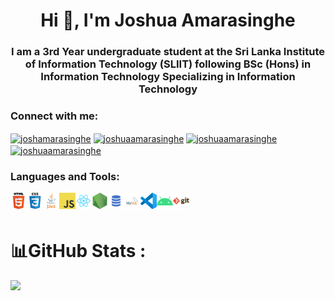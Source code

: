 <h1 align="center">Hi 👋, I'm Joshua Amarasinghe</h1>
<h3 align="center">I am a 3rd Year undergraduate student at the Sri Lanka Institute of Information Technology (SLIIT) following BSc (Hons) in Information Technology Specializing in Information Technology</h3>

<h3 align="left">Connect with me:</h3>

<a href="https://twitter.com/joshamarasinghe" target="blank"><img align="center" src="https://img.icons8.com/fluency/48/000000/twitter.png" alt="joshamarasinghe" width="26px" /></a>
<a href="https://linkedin.com/in/joshuaamarasinghe" target="blank"><img align="center" src="https://img.icons8.com/fluency/48/000000/linkedin.png" alt="joshuaamarasinghe" width="26px" /></a>
<a href="https://fb.com/joshuaamarasinghe" target="blank"><img align="center" src="https://img.icons8.com/fluency/50/000000/facebook-new.png" alt="joshuaamarasinghe" width="26px" /></a>
<a href="https://instagram.com/joshuaamarasinghe" target="blank"><img align="center" src="https://img.icons8.com/color/48/000000/instagram-new--v2.png" alt="joshuaamarasinghe" width="26px" /></a>


<h3 align="left">Languages and Tools:</h3>
<img align="left" alt="HTML5" width="26px" src="https://raw.githubusercontent.com/github/explore/80688e429a7d4ef2fca1e82350fe8e3517d3494d/topics/html/html.png" />
<img align="left" alt="CSS3" width="26px" src="https://raw.githubusercontent.com/github/explore/80688e429a7d4ef2fca1e82350fe8e3517d3494d/topics/css/css.png" />
<img align="left" alt="Java" width="26px" src="https://raw.githubusercontent.com/github/explore/80688e429a7d4ef2fca1e82350fe8e3517d3494d/topics/java/java.png" />
<img align="left" alt="JavaScript" width="26px" src="https://raw.githubusercontent.com/github/explore/80688e429a7d4ef2fca1e82350fe8e3517d3494d/topics/javascript/javascript.png" />
<img align="left" alt="React" width="26px" src="https://raw.githubusercontent.com/github/explore/80688e429a7d4ef2fca1e82350fe8e3517d3494d/topics/react/react.png" />
<img align="left" alt="Node.js" width="26px" src="https://raw.githubusercontent.com/github/explore/80688e429a7d4ef2fca1e82350fe8e3517d3494d/topics/nodejs/nodejs.png" />
<img align="left" alt="SQL" width="26px" src="https://raw.githubusercontent.com/github/explore/80688e429a7d4ef2fca1e82350fe8e3517d3494d/topics/sql/sql.png" />
<img align="left" alt="MySQL" width="26px" src="https://raw.githubusercontent.com/github/explore/80688e429a7d4ef2fca1e82350fe8e3517d3494d/topics/mysql/mysql.png" />
<img align="left" alt="Visual Studio Code" width="26px" src="https://raw.githubusercontent.com/github/explore/80688e429a7d4ef2fca1e82350fe8e3517d3494d/topics/visual-studio-code/visual-studio-code.png" />
<img align="left" alt="Docker" width="26px" src="https://raw.githubusercontent.com/github/explore/80688e429a7d4ef2fca1e82350fe8e3517d3494d/topics/android/android.png" />
<img align="left" alt="Git" width="26px" src="https://raw.githubusercontent.com/github/explore/80688e429a7d4ef2fca1e82350fe8e3517d3494d/topics/git/git.png" />

<br/></br>


# 📊GitHub Stats :
![](https://github-readme-stats.vercel.app/api?username=JoshuaAmarasinghe&theme=default&hide_border=false&include_all_commits=false&count_private=false)<br/>
<!-- ![](https://github-readme-streak-stats.herokuapp.com/?user=JoshuaAmarasinghe&theme=default)<br/>
![](https://github-readme-stats.vercel.app/api/top-langs/?username=JoshuaAmarasinghe&theme=default&hide_border=false&include_all_commits=false&count_private=false&layout=compact) -->
